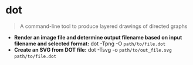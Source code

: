 # dot
> A command-line tool to produce layered drawings of directed graphs
- **Render an image file and determine output filename based on input filename and selected format:**
dot -Tpng -O `path/to/file.dot`
- **Create an SVG from DOT file:**
dot -Tsvg -o `path/to/out_file.svg` `path/to/file.dot`
